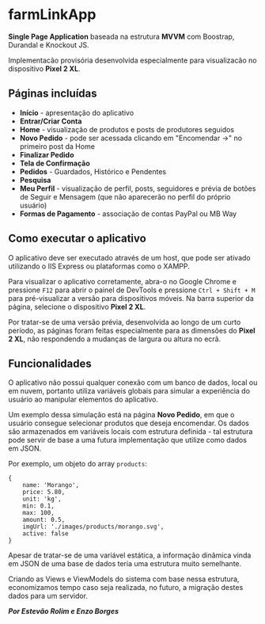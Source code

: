 # farmLinkApp
**Single Page Application** baseada na estrutura **MVVM** com Boostrap, Durandal e Knockout JS.

Implementacão provisória desenvolvida especialmente para visualizacão no dispositivo **Pixel 2 XL**.

## Páginas incluídas
- **Início** - apresentação do aplicativo
- **Entrar/Criar Conta**
- **Home** - visualização de produtos e posts de produtores seguidos
- **Novo Pedido** - pode ser acessada clicando em "Encomendar →" no primeiro post da Home
- **Finalizar Pedido** 
- **Tela de Confirmação**
- **Pedidos** - Guardados, Histórico e Pendentes
- **Pesquisa**
- **Meu Perfil** - visualização de perfil, posts, seguidores e prévia de botões de Seguir e Mensagem (que não aparecerão no perfil do próprio usuário)
- **Formas de Pagamento** - associação de contas PayPal ou MB Way

## Como executar o aplicativo
O aplicativo deve ser executado através de um host, que pode ser ativado utilizando o IIS Express ou plataformas como o XAMPP.

Para visualizar o aplicativo corretamente, abra-o no Google Chrome e pressione ``F12`` para abrir o painel de DevTools e pressione ``Ctrl + Shift + M`` para pré-visualizar a versão para dispositivos móveis. Na barra superior da página, selecione o dispositivo **Pixel 2 XL**.

Por tratar-se de uma versão prévia, desenvolvida ao longo de um curto período, as páginas foram feitas especialmente para as dimensões do **Pixel 2 XL**, não respondendo a mudanças de largura ou altura no ecrã.  

## Funcionalidades
O aplicativo não possui qualquer conexão com um banco de dados, local ou em nuvem, portanto utiliza variáveis globais para simular a experiência do usuário ao manipular elementos do aplicativo.

Um exemplo dessa simulação está na página **Novo Pedido**, em que o usuário consegue selecionar produtos que deseja encomendar. Os dados são armazenados em variáveis locais com estrutura definida - tal estrutura pode servir de base a uma futura implementação que utilize como dados em JSON.

Por exemplo, um objeto do array ``products``:
```
{
    name: 'Morango',
    price: 5.80,
    unit: 'kg',
    min: 0.1,
    max: 100,
    amount: 0.5,
    imgUrl: './images/products/morango.svg',
    active: false
}
```
Apesar de tratar-se de uma variável estática, a informação dinâmica vinda em JSON de uma base de dados teria uma estrutura muito semelhante. 

Criando as Views e ViewModels do sistema com base nessa estrutura, economizamos tempo caso seja realizada, no futuro, a migração destes dados para um servidor.

***Por Estevão Rolim e Enzo Borges***